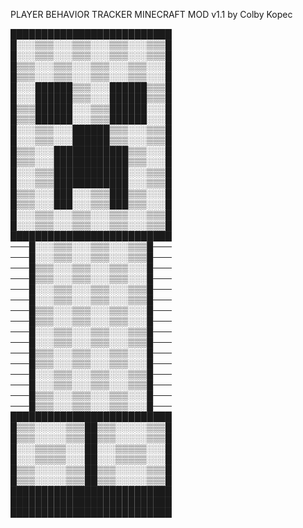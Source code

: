 PLAYER BEHAVIOR TRACKER MINECRAFT MOD v1.1
by Colby Kopec

██████████████████████████
█░░░▒▒▒░░░▒▒▒░░░▒▒▒░░░▒▒▒█
█░░░▒▒▒░░░▒▒▒░░░▒▒▒░░░▒▒▒█
█▒▒▒░░░▒▒▒░░░▒▒▒░░░▒▒▒░░░█
█▒▒▒░░░▒▒▒░░░▒▒▒░░░▒▒▒░░░█
█░░░██████▒▒▒░░░██████▒▒▒█
█░░░██████▒▒▒░░░██████▒▒▒█
█▒▒▒██████░░░▒▒▒██████░░░█
█▒▒▒██████░░░▒▒▒██████░░░█
█░░░▒▒▒░░░██████▒▒▒░░░▒▒▒█
█░░░▒▒▒░░░██████▒▒▒░░░▒▒▒█
█▒▒▒░░░████████████▒▒▒░░░█
█▒▒▒░░░████████████▒▒▒░░░█
█░░░▒▒▒████████████░░░▒▒▒█
█░░░▒▒▒████████████░░░▒▒▒█
█▒▒▒░░░███░░░▒▒▒███▒▒▒░░░█
█▒▒▒░░░███░░░▒▒▒███▒▒▒░░░█
█░░░▒▒▒░░░▒▒▒░░░▒▒▒░░░▒▒▒█
█░░░▒▒▒░░░▒▒▒░░░▒▒▒░░░▒▒▒█
██████████████████████████
───█░░░▒▒▒░░░▒▒▒░░░▒▒▒█───
───█░░░▒▒▒░░░▒▒▒░░░▒▒▒█───
───█▒▒▒░░░▒▒▒░░░▒▒▒░░░█───
───█▒▒▒░░░▒▒▒░░░▒▒▒░░░█───
───█░░░▒▒▒░░░▒▒▒░░░▒▒▒█───
───█░░░▒▒▒░░░▒▒▒░░░▒▒▒█───
───█▒▒▒░░░▒▒▒░░░▒▒▒░░░█───
───█▒▒▒░░░▒▒▒░░░▒▒▒░░░█───
───█░░░▒▒▒░░░▒▒▒░░░▒▒▒█───
───█░░░▒▒▒░░░▒▒▒░░░▒▒▒█───
───█▒▒▒░░░▒▒▒░░░▒▒▒░░░█───
───█▒▒▒░░░▒▒▒░░░▒▒▒░░░█───
───█░░░▒▒▒░░░▒▒▒░░░▒▒▒█───
───█░░░▒▒▒░░░▒▒▒░░░▒▒▒█───
───█▒▒▒░░░▒▒▒░░░▒▒▒░░░█───
───█▒▒▒░░░▒▒▒░░░▒▒▒░░░█───
██████████████████████████
█▒▒▒░░░░░▒▒▒██▒▒▒░░░░░▒▒▒█
█▒▒▒░░░░░▒▒▒██▒▒▒░░░░░▒▒▒█
█░░░▒▒▒▒▒░░░██░░░▒▒▒▒▒░░░█
█░░░▒▒▒▒▒░░░██░░░▒▒▒▒▒░░░█
█▒▒▒░░░░░▒▒▒██▒▒▒░░░░░▒▒▒█
█▒▒▒░░░░░▒▒▒██▒▒▒░░░░░▒▒▒█
██████████████████████████
██████████████████████████
██████████████████████████
